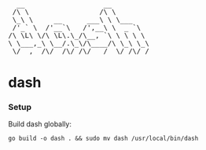 <pre>
  __                   __         
 /\ \                 /\ \        
 \_\ \     __      ___\ \ \___    
 /'_` \  /'__`\   /',__\ \  _ `\  
/\ \L\ \/\ \L\.\_/\__, `\ \ \ \ \ 
\ \___,_\ \__/.\_\/\____/\ \_\ \_\
 \/__,_ /\/__/\/_/\/___/  \/_/\/_/
</pre>

# dash



### Setup
Build dash globally: 

`go build -o dash . && sudo mv dash /usr/local/bin/dash`

